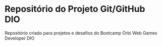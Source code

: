 # Repositório do Projeto Git/GitHub DIO
Repositório criado para projetos e desafios do Bootcamp Órbi Web Games Developer DIO
